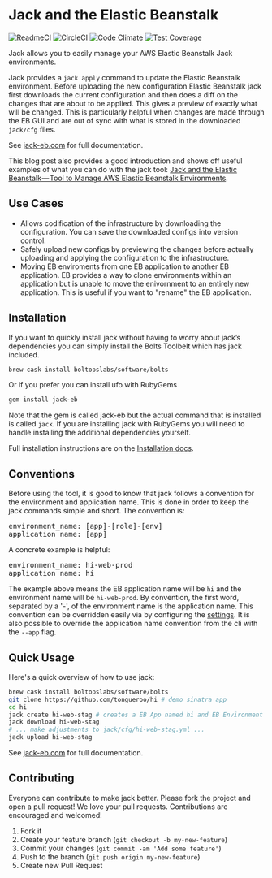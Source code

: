 # Jack and the Elastic Beanstalk

[![ReadmeCI](http://www.readmeci.com/images/readmeci-badge.svg)](http://www.readmeci.com/tongueroo/jack)
[![CircleCI](https://circleci.com/gh/tongueroo/jack.svg?style=svg)](https://circleci.com/gh/tongueroo/jack)
[![Code Climate](https://codeclimate.com/github/tongueroo/jack/badges/gpa.svg)](https://codeclimate.com/github/tongueroo/jack)
[![Test Coverage](https://codeclimate.com/github/tongueroo/jack/badges/coverage.svg)](https://codeclimate.com/github/tongueroo/jack)

Jack allows you to easily manage your AWS Elastic Beanstalk Jack environments.

Jack provides a `jack apply` command to update the Elastic Beanstalk environment.   Before uploading the new configuration Elastic Beanstalk jack first downloads the current configuration and then does a diff on the changes that are about to be applied.  This gives a preview of exactly what will be changed.  This is particularly helpful when changes are made through the EB GUI and are out of sync with what is stored in the downloaded `jack/cfg` files.

See [jack-eb.com](http://jack-eb.com) for full documentation.

This blog post also provides a good introduction and shows off useful examples of what you can do with the jack tool: [Jack and the Elastic Beanstalk — Tool to Manage AWS Elastic Beanstalk Environments](https://medium.com/@tongueroo/jack-and-the-elastic-beanstalk-easily-manage-aws-environments-3ab496f08ad2#.o7w3x0yd9).

## Use Cases

* Allows codification of the infrastructure by downloading the configuration. You can save the downloaded configs into version control.
* Safely upload new configs by previewing the changes before actually uploading and applying the configuration to the infrastructure.
* Moving EB enviroments from one EB application to another EB application. EB provides a way to clone environments within an application but is unable to move the enivornment to an entirely new application. This is useful if you want to "rename" the EB application.

## Installation

If you want to quickly install jack without having to worry about jack’s dependencies you can simply install the Bolts Toolbelt which has jack included.

```sh
brew cask install boltopslabs/software/bolts
```

Or if you prefer you can install ufo with RubyGems

```sh
gem install jack-eb
```

Note that the gem is called jack-eb but the actual command that is installed is called `jack`.  If you are installing jack with RubyGems you will need to handle installing the additional dependencies yourself. 

Full installation instructions are on the [Installation docs](http://jack-eb.com/docs/install/).

## Conventions

Before using the tool, it is good to know that jack follows a convention for the environment and application name.  This is done in order to keep the jack commands simple and short.  The convention is:

<pre>
environment_name: [app]-[role]-[env]
application_name: [app]
</pre>

A concrete example is helpful:

<pre>
environment_name: hi-web-prod
application_name: hi
</pre>

The example above means the EB application name will be `hi` and the environment name will be `hi-web-prod`.  By convention, the first word, separated by a '-', of the environment name is the application name.  This convention can be overridden easily via by configuring the [settings](http://jack-eb.com/docs/settings/). It is also possible to override the application name convention from the cli with the `--app` flag.

## Quick Usage

Here's a quick overview of how to use jack:

```sh
brew cask install boltopslabs/software/bolts
git clone https://github.com/tongueroo/hi # demo sinatra app
cd hi
jack create hi-web-stag # creates a EB App named hi and EB Environment named hi-web-stag
jack download hi-web-stag
# ... make adjustments to jack/cfg/hi-web-stag.yml ...
jack upload hi-web-stag
```

See [jack-eb.com](http://jack-eb.com) for full documentation.

## Contributing

Everyone can contribute to make jack better.  Please fork the project and open a pull request! We love your pull requests. Contributions are encouraged and welcomed!

1. Fork it
2. Create your feature branch (`git checkout -b my-new-feature`)
3. Commit your changes (`git commit -am 'Add some feature'`)
4. Push to the branch (`git push origin my-new-feature`)
5. Create new Pull Request
